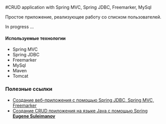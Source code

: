 #CRUD application with Spring MVC, Spring JDBC, Freemarker, MySql

Простое приложение, реализующее работу со списком пользователей.

In progress ...

#### Используемые технологии
* Spring MVC
* Spring JDBC
* Freemarker
* MySql
* Maven
* Tomcat

### Полезные ссылки
* <a href="https://www.youtube.com/watch?v=DclLJt8zDWk">Создание веб-приложения с помощью Spring JDBC, Spring MVC, Freemarker</a> 
* <a href="https://www.youtube.com/watch?v=e7swABdqOS4">Создание CRUD приложения на языке Java с помощью Spring <b>Eugene Suleimanov</b></a> 